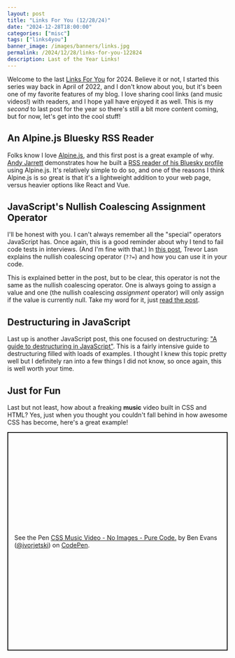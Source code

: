 ```yaml
---
layout: post
title: "Links For You (12/28/24)"
date: "2024-12-28T18:00:00"
categories: ["misc"]
tags: ["links4you"]
banner_image: /images/banners/links.jpg
permalink: /2024/12/28/links-for-you-122824
description: Last of the Year Links!
---
```


Welcome to the last [Links For You](https://www.raymondcamden.com/tags/links4you) for 2024. Believe it or not, I started this series way back in April of 2022, and I don't know about you, but it's been one of my favorite features of my blog. I love sharing cool links (and music videos!) with readers, and I hope yall have enjoyed it as well. This is my *second* to last post for the year so there's still a bit more content coming, but for now, let's get into the cool stuff!

## An Alpine.js Bluesky RSS Reader

Folks know I love [Alpine.js](https://alpinejs.dev/), and this first post is a great example of why. [Andy Jarrett](https://www.andyjarrett.com/) demonstrates how he built a [RSS reader of his Bluesky profile](https://www.andyjarrett.com/posts/2024/creating-an-alpinejs-rss-reader-using-bluesky-profiles/) using Alpine.js. It's relatively simple to do so, and one of the reasons I think Alpine.js is so great is that it's a lightweight addition to your web page, versus heavier options like React and Vue. 

## JavaScript's Nullish Coalescing Assignment Operator

I'll be honest with you. I can't always remember all the "special" operators JavaScript has. Once again, this is a good reminder about why I tend to fail code tests in interviews. (And I'm fine with that.) In [this post](https://www.trevorlasn.com/blog/javascript-nullish-coalescing-assignment-operator), Trevor Lasn explains the nullish coalescing operator (`??=`) and how you can use it in your code. 

This is explained better in the post, but to be clear, this operator is not the same as the nullish coalescing operator. One is always going to assign a value and one (the nullish coalescing *assignment* operator) will only assign if the value is currently null. Take my word for it, just [read the post](https://www.trevorlasn.com/blog/javascript-nullish-coalescing-assignment-operator). 

## Destructuring in JavaScript

Last up is another JavaScript post, this one focused on destructuring: ["A guide to destructuring in JavaScript"](https://piccalil.li//blog/a-guide-to-destructuring-in-javascript/). This is a fairly intensive guide to destructuring filled with loads of examples. I thought I knew this topic pretty well but I definitely ran into a few things I did not know, so once again, this is well worth your time. 

## Just for Fun

Last but not least, how about a freaking **music** video built in CSS and HTML? Yes, just when you thought you couldn't fall behind in how awesome CSS has become, here's a great example!

<p class="codepen" data-height="500" data-default-tab="result" data-slug-hash="jOgEyPO" data-pen-title="CSS Music Video - No Images - Pure Code." data-user="ivorjetski" style="height: 500px; box-sizing: border-box; display: flex; align-items: center; justify-content: center; border: 2px solid; margin: 1em 0; padding: 1em;">
  <span>See the Pen <a href="https://codepen.io/ivorjetski/pen/jOgEyPO">
  CSS Music Video - No Images - Pure Code.</a> by Ben Evans (<a href="https://codepen.io/ivorjetski">@ivorjetski</a>)
  on <a href="https://codepen.io">CodePen</a>.</span>
</p>
<script async src="https://public.codepenassets.com/embed/index.js"></script>

<p>
